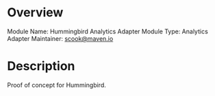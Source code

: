 # Overview

Module Name: Hummingbird Analytics Adapter
Module Type: Analytics Adapter
Maintainer: scook@maven.io

# Description

Proof of concept for Hummingbird.

